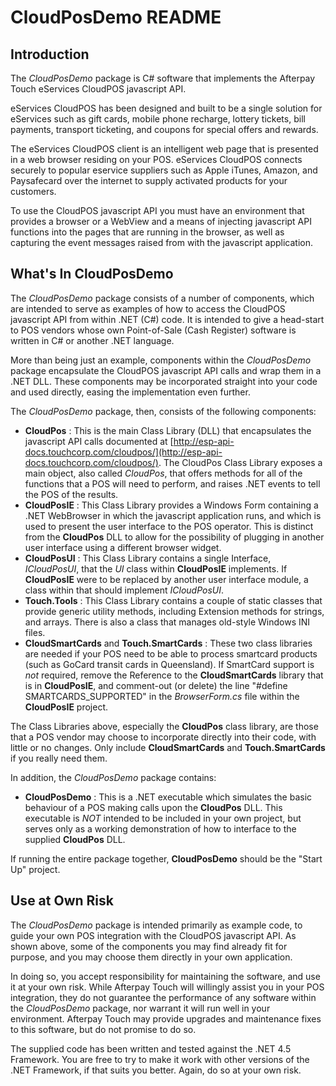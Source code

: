 # CloudPosDemo README

## Introduction

The _CloudPosDemo_ package is C# software that implements the Afterpay Touch eServices 
CloudPOS javascript API.

eServices CloudPOS has been designed and built to be a single solution for eServices
such as gift cards, mobile phone recharge, lottery tickets, bill payments, transport
ticketing, and coupons for special offers and rewards.

The eServices CloudPOS client is an intelligent web page that is presented in a web
browser residing on your POS. eServices CloudPOS connects securely to popular
eservice suppliers such as Apple iTunes, Amazon, and Paysafecard over the internet to
supply activated products for your customers.

To use the CloudPOS javascript API you must have an environment that provides a browser
or a WebView and a means of injecting javascript API functions into the pages that are 
running in the browser, as well as capturing the event messages raised from with the 
javascript application.

## What's In CloudPosDemo

The _CloudPosDemo_ package consists of a number of components, which are intended to serve
as examples of how to access the CloudPOS javascript API from within .NET (C#) code.
It is intended to give a head-start to POS vendors whose own Point-of-Sale (Cash Register) 
software is written in C# or another .NET language.

More than being just an example, components within the _CloudPosDemo_ package encapsulate
the CloudPOS javascript API calls and wrap them in a .NET DLL.  These components may 
be incorporated straight into your code and used directly, easing the implementation even 
further.  

The _CloudPosDemo_ package, then, consists of the following components:
* **CloudPos** : This is the main Class Library (DLL) that encapsulates the javascript API calls
documented at [http://esp-api-docs.touchcorp.com/cloudpos/](http://esp-api-docs.touchcorp.com/cloudpos/).
The CloudPos Class Library exposes a main object, also called _CloudPos_, that offers methods
for all of the functions that a POS will need to perform, and raises .NET events to tell
the POS of the results.
* **CloudPosIE** : This Class Library provides a Windows Form containing a .NET WebBrowser
in which the javascript application runs, and which is used to present the user interface to
the POS operator.  This is distinct from the **CloudPos** DLL to allow for the possibility
of plugging in another user interface using a different browser widget.
* **CloudPosUI** : This Class Library contains a single Interface, _ICloudPosUI_, that the _UI_
class within **CloudPosIE** implements.  If **CloudPosIE** were to be replaced by another user
interface module, a class within that should implement _ICloudPosUI_.
* **Touch.Tools** : This Class Library contains a couple of static classes that provide generic utility
methods, including Extension methods for strings, and arrays.  There is also a class that
manages old-style Windows INI files.
* **CloudSmartCards** and **Touch.SmartCards** : These two class libraries are needed if your POS
need to be able to process smartcard products (such as GoCard transit cards in Queensland).
If SmartCard support is *not* required, remove the Reference to the **CloudSmartCards** library
that is in **CloudPosIE**, and comment-out (or delete) the line "#define SMARTCARDS_SUPPORTED" 
in the *BrowserForm.cs* file within the **CloudPosIE** project.

The Class Libraries above, especially the **CloudPos** class library, are those that a POS
vendor may choose to incorporate directly into their code, with little or no changes.  Only
include **CloudSmartCards** and **Touch.SmartCards** if you really need them.

In addition, the _CloudPosDemo_ package contains:
* **CloudPosDemo** : This is a .NET executable which simulates the basic behaviour of a POS making 
calls upon the **CloudPos** DLL.  This executable is _NOT_ intended to be included in your own
project, but serves only as a working demonstration of how to interface to the supplied 
**CloudPos** DLL.

If running the entire package together, **CloudPosDemo** should be the "Start Up" project.

## Use at Own Risk

The _CloudPosDemo_ package is intended primarily as example code, to guide your own 
POS integration with the CloudPOS javascript API.  As shown above, some of the components
you may find already fit for purpose, and you may choose them directly in your own application.

In doing so, you accept responsibility for maintaining the software, and use it at your own 
risk.  While Afterpay Touch will willingly assist you in your POS integration, they do 
not guarantee the performance of any software within the _CloudPosDemo_ package, nor warrant
it will run well in your environment.  Afterpay Touch may provide upgrades and maintenance fixes 
to this software, but do not promise to do so.

The supplied code has been written and tested against the .NET 4.5 Framework.  You are free
to try to make it work with other versions of the .NET Framework, if that suits you better.
Again, do so at your own risk.

